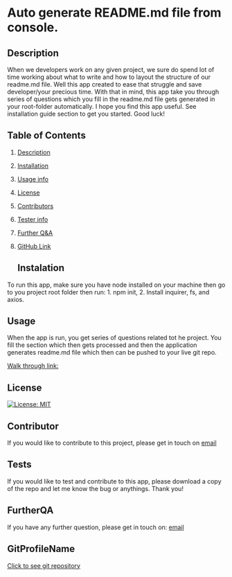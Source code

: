   
  #    Auto generate README.md file from console.   <a name="title-0"></a>
  ##  Description <a name="description-1"></a>

     

When we developers work on any given project, we sure do spend lot of time working about what to write and how to layout the structure of our readme.md file. Well this app created to ease that struggle and save developer/your precious time. With that in mind, this app take you through series of questions which you fill in the readme.md file gets generated in your root-folder automatically. I hope you find this app useful. See installation guide section to get you started. Good luck!
   
   

## Table of Contents

   
1. [Description](#description-1)
   
2. [Installation](#instalation-2)
   
3. [Usage info](#usage-3)
   
4. [License](#license-4)
   
5. [Contributors](#contributor-5)
   
6. [Tester info](#tests-6)
   
7. [Further Q&A](#FurtherQA)
   
8. [GitHub Link](#GitProfileName)
   
   ##  Instalation <a name="instalation-2"></a>

      

To run this app, make sure you have node installed on your machine then go to you project root folder then run: 1. npm init, 2. Install inquirer, fs, and axios.

   ##  Usage<a name="usage-3"></a>

      

When the app is run, you get series of questions related tot he project. You fill the section which then gets processed and then the application generates readme.md file which then can be pushed to your live git repo. 

      

[Walk through link:](https://youtu.be/-WqAWRtnMFY) 

   ##  License <a name="license-4"></a>

      

[![License: MIT](https://img.shields.io/badge/License-MIT-yellow.svg)](https://opensource.org/licenses/MIT)

   ##  Contributor <a name="contributor-5"></a>

      

If you would like to contribute to this project, please get in touch on [email](mailto:zakaria.khan@zaksweb.co.uk)

   ##  Tests <a name="tests-6"></a>

      

If you would like to test and contribute to this app, please download a copy of the repo and let me know the bug or anythings. Thank you!

   ##  FurtherQA <a id="FurtherQA"></a>

      

If you have any further question, please get in touch on: [email](zakaria.khan@zaksweb.co.uk)

   ##  GitProfileName <a name="GitProfileName"></a>

      

[Click to see git repository](https://github.com/Zakaria1986)
   
